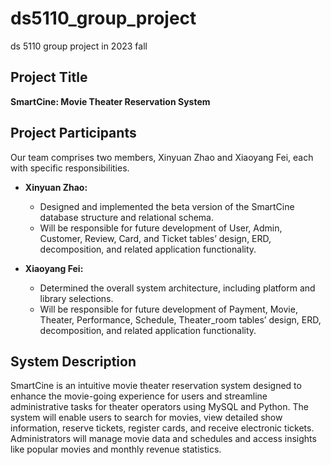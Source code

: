 # ds5110_group_project
ds 5110 group project in 2023 fall 

## Project Title
**SmartCine: Movie Theater Reservation System**

## Project Participants
Our team comprises two members, Xinyuan Zhao and Xiaoyang Fei, each with specific responsibilities.

- **Xinyuan Zhao:** 
  - Designed and implemented the beta version of the SmartCine database structure and relational schema.
  - Will be responsible for future development of User, Admin, Customer, Review, Card, and Ticket tables’ design, ERD, decomposition, and related application functionality.

- **Xiaoyang Fei:** 
  - Determined the overall system architecture, including platform and library selections.
  - Will be responsible for future development of Payment, Movie, Theater, Performance, Schedule, Theater_room tables’ design, ERD, decomposition, and related application functionality.

## System Description
SmartCine is an intuitive movie theater reservation system designed to enhance the movie-going experience for users and streamline administrative tasks for theater operators using MySQL and Python. The system will enable users to search for movies, view detailed show information, reserve tickets, register cards, and receive electronic tickets. Administrators will manage movie data and schedules and access insights like popular movies and monthly revenue statistics.


